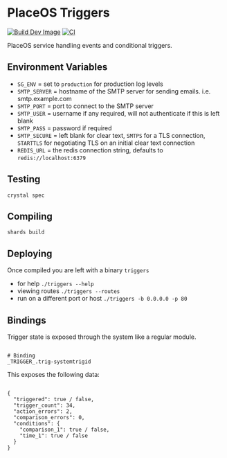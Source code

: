 # PlaceOS Triggers

[![Build Dev Image](https://github.com/PlaceOS/triggers/actions/workflows/build-dev-image.yml/badge.svg)](https://github.com/PlaceOS/triggers/actions/workflows/build-dev-image.yml)
[![CI](https://github.com/PlaceOS/triggers/actions/workflows/ci.yml/badge.svg)](https://github.com/PlaceOS/triggers/actions/workflows/ci.yml)

PlaceOS service handling events and conditional triggers.

## Environment Variables

* `SG_ENV` = set to `production` for production log levels
* `SMTP_SERVER` = hostname of the SMTP server for sending emails. i.e. smtp.example.com
* `SMTP_PORT` = port to connect to the SMTP server
* `SMTP_USER` = username if any required, will not authenticate if this is left blank
* `SMTP_PASS` = password if required
* `SMTP_SECURE` = left blank for clear text, `SMTPS` for a TLS connection, `STARTTLS` for negotiating TLS on an initial clear text connection
* `REDIS_URL` = the redis connection string, defaults to `redis://localhost:6379`

## Testing

`crystal spec`

## Compiling

`shards build`

## Deploying

Once compiled you are left with a binary `triggers`

* for help `./triggers --help`
* viewing routes `./triggers --routes`
* run on a different port or host `./triggers -b 0.0.0.0 -p 80`

## Bindings

Trigger state is exposed through the system like a regular module.

```

# Binding
_TRIGGER_.trig-systemtrigid

```

This exposes the following data:

```

{
  "triggered": true / false,
  "trigger_count": 34,
  "action_errors": 2,
  "comparison_errors": 0,
  "conditions": {
    "comparison_1": true / false,
    "time_1": true / false
  }
}

```
